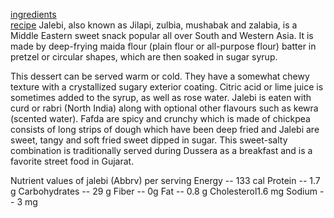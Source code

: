 [ingredients](https://github.com/shafhad/jalebi/blob/main/ingredients.md)\
[recipe](https://github.com/shafhad/jalebi/blob/main/recipe.md)
Jalebi, also known as Jilapi, zulbia, mushabak and zalabia, is a Middle Eastern sweet snack popular all over South and Western Asia. It is made by deep-frying maida flour (plain flour or all-purpose flour) batter in pretzel or circular shapes, which are then soaked in sugar syrup.

This dessert can be served warm or cold. They have a somewhat chewy texture with a crystallized sugary exterior coating. Citric acid or lime juice is sometimes added to the syrup, as well as rose water. Jalebi is eaten with curd or rabri (North India) along with optional other flavours such as kewra (scented water).
Fafda are spicy and crunchy which is made of chickpea consists of long strips of dough which have been deep fried and Jalebi are sweet, tangy and soft fried sweet dipped in sugar. This sweet-salty combination is traditionally served during Dussera as a breakfast and is a favorite street food in Gujarat.

Nutrient values  of jalebi
(Abbrv) per serving
 Energy   -- 133 cal
 Protein  -- 1.7 g
 Carbohydrates  -- 29 g
 Fiber  -- 0g
 Fat  -- 0.8 g
 Cholesterol1.6 mg
 Sodium  -- 3 mg
